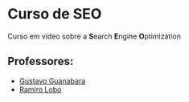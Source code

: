 # Curso de SEO
Curso em vídeo sobre a **S**earch **E**ngine **O**ptimization

## Professores:
* [Gustavo Guanabara](https://github.com/gustavoguanabara)
* [Ramiro Lobo](https://github.com/RamiroFabricioLobo)